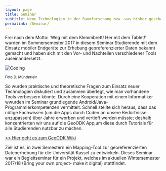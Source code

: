 ```yaml
---
layout: page
title: Seminar
subtitle: Neue Technologien in der Raumforschung bzw. was bisher geschah
permalink: /Seminar/
---
```


Frei nach dem Motto: 'Weg mit dem Klemmbrett! Her mit dem Tablet!' wurden im Sommersemester 2017 in diesem Seminar Studierende mit dem Einsatz mobiler Endgeräte zur Erhebung georeferenzierter Daten bekannt gemacht und haben sich mit den Vor- und Nachteilen verschiedener  Tools auseinandersetzt. 

![Coding](https://utransform.github.io/assets/images/seminar_1.jpg "Coding für Anfänger")

<small> Foto D. Münderlein</small>

So wurden praktische und theoretische Fragen zum Einsatz neuer Technologien diskutiert und zusammen überlegt, wie man vorhandene Tools verbessern könnte. Durch eine Kooperation mit einem Informatiker wwurden im Seminar grundlegende Android/Java-Programmierkompetenzen vermittelt. Schnell stellte sich heraus, dass das nötige Fachwissen (um die Apps durch Coden an unsere Bedürfnisse anzupassen) über Jahre erworben und vertieft werden müsste; deshalb konzentrierten wir uns auf die GeoODK App,um diese durch Tutorials für alle Studierenden nutzbar zu machen.


[>> Hier geht es zum GeoODK Wiki](https://vm193-139.its.uni-kassel.de/dokuwiki/doku.php?id=start)


Ziel ist es, in zwei Semestern ein Mapping-Tool zur georeferenzierten Datenerhebung für die Universität Kassel zu entwickeln. Dieses Seminar war ein Begleitseminar für ein Projekt, welches im aktuellen Wintersemester 2017/18 (Bring your own project- make it digital) stattfindet.

